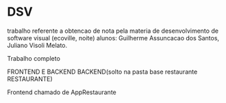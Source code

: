 # DSV
trabalho referente a obtencao de nota pela materia de desenvolvimento de software visual (ecoville, noite)
alunos: Guilherme Assuncacao dos Santos, Juliano Visoli Melato.

Trabalho completo 

FRONTEND E BACKEND
BACKEND(solto na pasta base restaurante RESTAURANTE)

Frontend chamado de AppRestaurante
